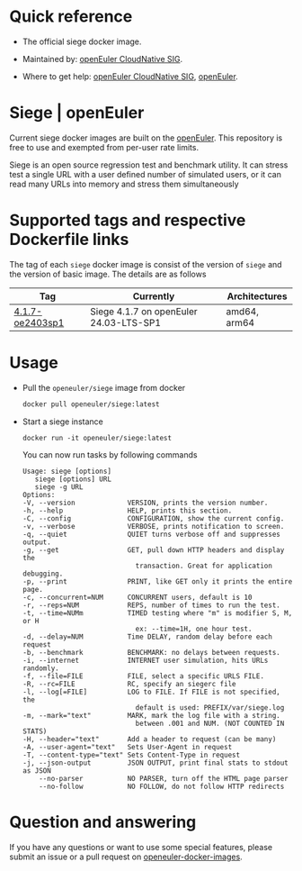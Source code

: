 # Quick reference

- The official siege docker image.

- Maintained by: [openEuler CloudNative SIG](https://gitee.com/openeuler/cloudnative).

- Where to get help: [openEuler CloudNative SIG](https://gitee.com/openeuler/cloudnative), [openEuler](https://gitee.com/openeuler/community).

# Siege | openEuler
Current siege docker images are built on the [openEuler](https://repo.openeuler.org/). This repository is free to use and exempted from per-user rate limits.

Siege is an open source regression test and benchmark utility. It can stress test a single URL with a user defined number of simulated users, or it can read many URLs into memory and stress them simultaneously

# Supported tags and respective Dockerfile links
The tag of each `siege` docker image is consist of the version of `siege` and the version of basic image. The details are as follows

| Tag                                                                                                                             | Currently                              | Architectures |
|---------------------------------------------------------------------------------------------------------------------------------|----------------------------------------|---------------|
| [4.1.7-oe2403sp1](https://gitee.com/openeuler/openeuler-docker-images/blob/master/Others/siege/4.1.7/24.03-lts-sp1/Dockerfile) | Siege 4.1.7 on openEuler 24.03-LTS-SP1 | amd64, arm64  |

# Usage
- Pull the `openeuler/siege` image from docker

	```bash
	docker pull openeuler/siege:latest
	```

- Start a siege instance

    ```
    docker run -it openeuler/siege:latest
    ```
    You can now run tasks by following commands
    ```
    Usage: siege [options]
       siege [options] URL
       siege -g URL
    Options:
    -V, --version             VERSION, prints the version number.
    -h, --help                HELP, prints this section.
    -C, --config              CONFIGURATION, show the current config.
    -v, --verbose             VERBOSE, prints notification to screen.
    -q, --quiet               QUIET turns verbose off and suppresses output.
    -g, --get                 GET, pull down HTTP headers and display the
                                transaction. Great for application debugging.
    -p, --print               PRINT, like GET only it prints the entire page.
    -c, --concurrent=NUM      CONCURRENT users, default is 10
    -r, --reps=NUM            REPS, number of times to run the test.
    -t, --time=NUMm           TIMED testing where "m" is modifier S, M, or H
                                ex: --time=1H, one hour test.
    -d, --delay=NUM           Time DELAY, random delay before each request
    -b, --benchmark           BENCHMARK: no delays between requests.
    -i, --internet            INTERNET user simulation, hits URLs randomly.
    -f, --file=FILE           FILE, select a specific URLS FILE.
    -R, --rc=FILE             RC, specify an siegerc file
    -l, --log[=FILE]          LOG to FILE. If FILE is not specified, the
                                default is used: PREFIX/var/siege.log
    -m, --mark="text"         MARK, mark the log file with a string.
                                between .001 and NUM. (NOT COUNTED IN STATS)
    -H, --header="text"       Add a header to request (can be many)
    -A, --user-agent="text"   Sets User-Agent in request
    -T, --content-type="text" Sets Content-Type in request
    -j, --json-output         JSON OUTPUT, print final stats to stdout as JSON
        --no-parser           NO PARSER, turn off the HTML page parser
        --no-follow           NO FOLLOW, do not follow HTTP redirects

    ```

# Question and answering
If you have any questions or want to use some special features, please submit an issue or a pull request on [openeuler-docker-images](https://gitee.com/openeuler/openeuler-docker-images).